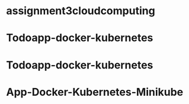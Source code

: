 # assignment3cloudcomputing
# Todoapp-docker-kubernetes
# Todoapp-docker-kubernetes
# App-Docker-Kubernetes-Minikube
